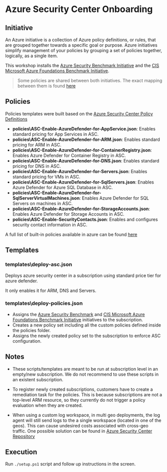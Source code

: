 # Azure Security Center Onboarding

## Initiative

An Azure initiative is a collection of Azure policy definitions, or rules, that are grouped together towards a specific goal or purpose. Azure initiatives simplify management of your policies by grouping a set of policies together, logically, as a single item.

This workshop installs the [Azure Security Benchmark Initiative](https://docs.microsoft.com/security/benchmark/azure/) and the [CIS Microsoft Azure Foundations Benchmark Initiative](https://www.cisecurity.org/benchmark/azure/).

> Some policies are shared between both initiatives. The exact mapping between them is found [here](https://docs.microsoft.com/security/benchmark/azure/v2-cis-benchmark)

## Policies

Policies templates were built based on the [Azure Security Center Policy Definitions](https://github.com/Azure/Azure-Security-Center/tree/main/Pricing%20%26%20Settings/Azure%20Policy%20definitions)

- **policies\ASC-Enable-AzureDefender-for-AppService.json**: Enables standard pricing for App Services in ASC.
- **policies\ASC-Enable-AzureDefender-for-ARM.json**: Enables standard pricing for ARM in ASC.
- **policies\ASC-Enable-AzureDefender-for-ContainerRegistry.json**: Enables Azure Defender for Container Registry in ASC.
- **policies\ASC-Enable-AzureDefender-for-DNS.json**: Enables standard pricing for DNS in ASC.
- **policies\ASC-Enable-AzureDefender-for-Servers.json**: Enables standard pricing for VMs in ASC.
- **policies\ASC-Enable-AzureDefender-for-SqlServers.json**: Enables Azure Defender for Azure SQL Database in ASC.
- **policies\ASC-Enable-AzureDefender-for-SqlServerVirtualMachines.json**: Enables Azure Defender for SQL Servers on machines in ASC.
- **policies\ASC-Enable-AzureDefender-for-StorageAccounts.json**: Enables Azure Defender for Storage Accounts in ASC.
- **policies\ASC-Enable-SecurityContacts.json**: Enables and configures security contact information in ASC.

A full list of built-in policies available in azure can be found [here](https://github.com/Azure/azure-policy)

## Templates

### templates\deploy-asc.json

Deploys azure security center in a subscription using standard price tier for azure defender.

It only enables it for ARM, DNS and Servers.

### templates\deploy-policies.json

- Assigns the [Azure Security Benchmark](https://docs.microsoft.com/security/benchmark/azure/) and [CIS Microsoft Azure Foundations Benchmark Initiative](https://www.cisecurity.org/benchmark/azure/) initiatives to the subscription.
- Creates a new policy set including all the custom policies defined inside the policies folder.
- Assigns the newly created policy set to the subscription to enforce ASC configuration.

## Notes

- These scripts/templates are meant to be run at subscription level in an empty/new subscription. We do not recommend to use these scripts in an existent subscription.

- To register newly created subscriptions, customers have to create a remediation task for the policies. This is because subscriptions are not a top-level ARM resource, so they currently do not trigger a policy evaluation when they are created.

- When using a custom log workspace, in multi geo deployments, the log agent will still send logs to the a single workspace (located in one of the geos). This can cause undesired costs associated with cross-geo traffic. One possible solution can be found in [Azure Security Center Repository](https://github.com/Azure/Azure-Security-Center/tree/main/Pricing%20%26%20Settings/Azure%20Policy%20definitions/Workspace%20Management/Regional%20Workspaces)

## Execution

Run ```./setup.ps1``` script and follow up instructions in the screen.
